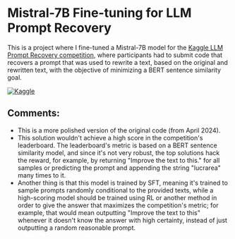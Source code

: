 # Mistral-7B Fine-tuning for LLM Prompt Recovery

This is a project where I fine-tuned a Mistral-7B model for the [Kaggle LLM Prompt Recovery competition](https://www.kaggle.com/competitions/llm-prompt-recovery), where participants had to submit code that recovers a prompt that was used to rewrite a text, based on the original and rewritten text, with the objective of minimizing a BERT sentence similarity goal.

[![Kaggle](https://kaggle.com/static/images/open-in-kaggle.svg)](https://www.kaggle.com/code/emanuelruzak/grpo-cartpole)

## Comments:
- This is a more polished version of the original code (from April 2024).
- This solution wouldn't achieve a high score in the competition's leaderboard. The leaderboard's metric is based on a BERT sentence similarity model, and since it's not very robust, the top solutions hack the reward, for example, by returning "Improve the text to this." for all samples or predicting the prompt and appending the string "lucrarea" many times to it.  
- Another thing is that this model is trained by SFT, meaning it's trained to sample prompts randomly conditional to the provided texts, while a high-scoring model should be trained using RL or another method in order to give the answer that maximizes the competition's metric; for example, that would mean outputting "Improve the text to this" whenever it doesn't know the answer with high certainty, instead of just outputting a random reasonable prompt.

